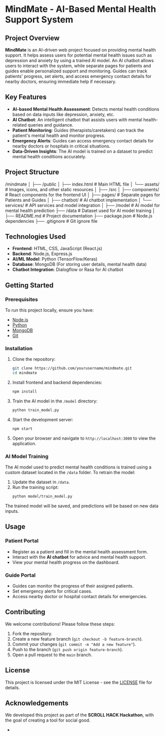 # MindMate - AI-Based Mental Health Support System

## Project Overview

**MindMate** is an AI-driven web project focused on providing mental health support. It helps assess users for potential mental health issues such as depression and anxiety by using a trained AI model. An AI chatbot allows users to interact with the system, while separate pages for patients and guides enable personalized support and monitoring. Guides can track patients' progress, set alerts, and access emergency contact details for nearby doctors, ensuring immediate help if necessary.

## Key Features

- **AI-based Mental Health Assessment**: Detects mental health conditions based on data inputs like depression, anxiety, etc.
- **AI Chatbot**: An intelligent chatbot that assists users with mental health-related queries and guidance.
- **Patient Monitoring**: Guides (therapists/caretakers) can track the patient's mental health and monitor progress.
- **Emergency Alerts**: Guides can access emergency contact details for nearby doctors or hospitals in critical situations.
- **Data-Driven Insights**: The AI model is trained on a dataset to predict mental health conditions accurately.

## Project Structure

/mindmate │ ├── /public │ ├── index.html # Main HTML file │ └── assets/ # Images, icons, and other static resources │ ├── /src │ ├── components/ # React components for the frontend UI │ ├── pages/ # Separate pages for Patients and Guides │ ├── chatbot/ # AI chatbot implementation │ └── services/ # API services and model integration │ ├── /model # AI model for mental health prediction ├── /data # Dataset used for AI model training │ ├── README.md # Project documentation ├── package.json # Node.js dependencies ├── .gitignore # Git ignore file 


## Technologies Used

- **Frontend**: HTML, CSS, JavaScript (React.js)
- **Backend**: Node.js, Express.js
- **AI/ML Model**: Python (TensorFlow/Keras)
- **Database**: MongoDB (For storing user details, mental health data)
- **Chatbot Integration**: Dialogflow or Rasa for AI chatbot

## Getting Started

### Prerequisites

To run this project locally, ensure you have:

- [Node.js](https://nodejs.org/)
- [Python](https://www.python.org/)
- [MongoDB](https://www.mongodb.com/)
- [Git](https://git-scm.com/)

### Installation

1. Clone the repository:
    ```bash
    git clone https://github.com/yourusername/mindmate.git
    cd mindmate
    ```

2. Install frontend and backend dependencies:
    ```bash
    npm install
    ```

3. Train the AI model in the `/model` directory:
    ```bash
    python train_model.py
    ```

4. Start the development server:
    ```bash
    npm start
    ```

5. Open your browser and navigate to `http://localhost:3000` to view the application.

### AI Model Training

The AI model used to predict mental health conditions is trained using a custom dataset located in the `/data` folder. To retrain the model:

1. Update the dataset in `/data`.
2. Run the training script:
    ```bash
    python model/train_model.py
    ```

The trained model will be saved, and predictions will be based on new data inputs.

## Usage

### Patient Portal

- Register as a patient and fill in the mental health assessment form.
- Interact with the **AI chatbot** for advice and mental health support.
- View your mental health progress on the dashboard.

### Guide Portal

- Guides can monitor the progress of their assigned patients.
- Set emergency alerts for critical cases.
- Access nearby doctor or hospital contact details for emergencies.

## Contributing

We welcome contributions! Please follow these steps:

1. Fork the repository.
2. Create a new feature branch (`git checkout -b feature-branch`).
3. Commit your changes (`git commit -m "Add a new feature"`).
4. Push to the branch (`git push origin feature-branch`).
5. Open a pull request to the `main` branch.

## License

This project is licensed under the MIT License - see the [LICENSE](LICENSE) file for details.

## Acknowledgements

We developed this project as part of the **SCROLL HACK Hackathon**, with the goal of creating a tool for social good.

-
